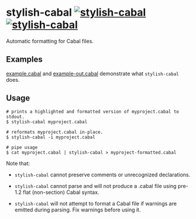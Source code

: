 # stylish-cabal [![stylish-cabal](https://img.shields.io/hackage/v/stylish-cabal.svg)](https://hackage.haskell.org/package/stylish-cabal) [![stylish-cabal](https://travis-ci.org/pikajude/stylish-cabal.svg?branch=master)](https://travis-ci.org/pikajude/stylish-cabal)

Automatic formatting for Cabal files.

## Examples

[example.cabal](tests/example.cabal) and [example-out.cabal](tests/example-out.cabal)
demonstrate what `stylish-cabal` does.

## Usage

```
# prints a highlighted and formatted version of myproject.cabal to stdout.
$ stylish-cabal myproject.cabal

# reformats myproject.cabal in-place.
$ stylish-cabal -i myproject.cabal

# pipe usage
$ cat myproject.cabal | stylish-cabal > myproject-formatted.cabal
```

Note that:

* `stylish-cabal` cannot preserve comments or unrecognized declarations.

* `stylish-cabal` cannot parse and will not produce a .cabal file using pre-1.2 flat
  (non-section) Cabal syntax.

* `stylish-cabal` will not attempt to format a Cabal file if warnings are emitted during
  parsing. Fix warnings before using it.
